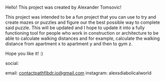 Hello! This project was created by Alexander Tomsovic!

This project was intended to be a fun project that you can use to try 
and create mazes or puzzles and figure our the best possible way to 
complete said puzzle. This will be updated and I hope to update it 
into a fully functioning tool for people who work in construction or 
architecture to be able to calculate walking distances and for example, 
calculate the walking distance from apartment x to apartment y and then to gym z. 

Hope you like it! :)

social:

email: contactpathfibdr.io@gmail.com
instagram: alexsdiabolicalworld


